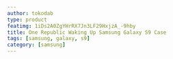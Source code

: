 ```yaml
---
author: tokodab
type: product
featimg: 1iDs2A0ZgYHrRX7Jn3LF29HxjzA_-9hby
title: One Republic Waking Up Samsung Galaxy S9 Case
tags: [samsung, galaxy, s9]
category: [samsung]
---
```

